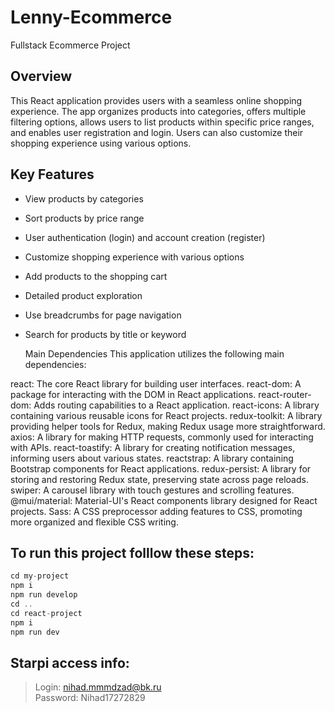 # Lenny-Ecommerce
Fullstack Ecommerce Project
## Overview
This React application provides users with a seamless online shopping experience. The app organizes products into categories, offers multiple filtering options, allows users to list products within specific price ranges, and enables user registration and login. Users can also customize their shopping experience using various options.

## Key Features
- View products by categories
- Sort products by price range
- User authentication (login) and account creation (register)
- Customize shopping experience with various options
- Add products to the shopping cart
- Detailed product exploration
- Use breadcrumbs for page navigation
- Search for products by title or keyword

  Main Dependencies
This application utilizes the following main dependencies:

react: The core React library for building user interfaces.
react-dom: A package for interacting with the DOM in React applications.
react-router-dom: Adds routing capabilities to a React application.
react-icons: A library containing various reusable icons for React projects.
redux-toolkit: A library providing helper tools for Redux, making Redux usage more straightforward.
axios: A library for making HTTP requests, commonly used for interacting with APIs.
react-toastify: A library for creating notification messages, informing users about various states.
reactstrap: A library containing Bootstrap components for React applications.
redux-persist: A library for storing and restoring Redux state, preserving state across page reloads.
swiper: A carousel library with touch gestures and scrolling features.
@mui/material: Material-UI's React components library designed for React projects.
Sass: A CSS preprocessor adding features to CSS, promoting more organized and flexible CSS writing.

## To run this project folllow these steps:
```js
cd my-project
npm i
npm run develop
cd ..
cd react-project
npm i
npm run dev
```

## Starpi access info:

> Login: nihad.mmmdzad@bk.ru <br>
> Password: Nihad17272829

